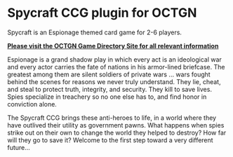 Spycraft CCG plugin for OCTGN
=============================

Spycraft is an Espionage themed card game for 2-6 players.

**[Please visit the OCTGN Game Directory Site for all relevant information](http://octgn.gamersjudgement.com/wordpress/spycraft/)**

Espionage is a grand shadow play in which every act is an ideological war and every actor carries the fate of nations in his armor-lined briefcase. The greatest among them are silent soldiers of private wars ... wars fought behind the scenes for reasons we never truly understand. They lie, cheat, and steal to protect truth, integrity, and security. They kill to save lives. Spies specialize in treachery so no one else has to, and find honor in conviction alone.

The Spycraft CCG brings these anti-heroes to life, in a world where they have outlived their utility as government pawns. What happens when spies strike out on their own to change the world they helped to destroy? How far will they go to save it? Welcome to the first step toward a very different future...
